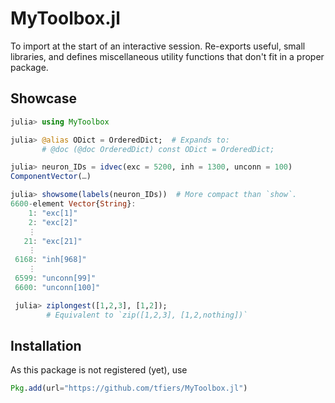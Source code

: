 # MyToolbox.jl

To import at the start of an interactive session. Re-exports useful, small libraries, and defines miscellaneous utility functions that don't fit in a proper package.


## Showcase

```julia
julia> using MyToolbox

julia> @alias ODict = OrderedDict;  # Expands to:
       # @doc (@doc OrderedDict) const ODict = OrderedDict;

julia> neuron_IDs = idvec(exc = 5200, inh = 1300, unconn = 100)
ComponentVector(…)

julia> showsome(labels(neuron_IDs))  # More compact than `show`.
6600-element Vector{String}:
    1: "exc[1]"
    2: "exc[2]"
    ⋮
   21: "exc[21]"
    ⋮
 6168: "inh[968]"
    ⋮
 6599: "unconn[99]"
 6600: "unconn[100]"

 julia> ziplongest([1,2,3], [1,2]);
        # Equivalent to `zip([1,2,3], [1,2,nothing])`
 ```
 <!-- todo: break this up in short  `julia` blocks, with markdown in between. -->


## Installation

As this package is not registered (yet), use
```julia
Pkg.add(url="https://github.com/tfiers/MyToolbox.jl")
```
